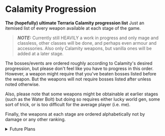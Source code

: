 # Calamity Progression
**The (hopefully) ultimate Terraria Calamity progression list**
Just an itemised list of every weapon available at each stage of the game. 
> **_NOTE:_** Currently still HEAVILY a work in progress and only mage and classless, other classes will be done, and perhaps even armour and accessories. Also only Calamity weapons, but vanilla ones will be added at a later stage.

The bosses/events are ordered roughly according to Calamity's desired progression, but please don't feel like you have to progress in this order. However, a weapon might require that you've beaten bosses listed before the weapon. But the weapons will not require bosses listed after unless noted otherwise. 

Also, please note that some weapons might be obtainable at earlier stages (such as the Water Bolt) but doing so requires either lucky world gen, some sort of trick, or is too difficult for the average player (i.e. me).

Finally, the weapons at each stage are ordered alphabetically not by damage or any other ranking.

<details>
  <summary>Future Plans</summary>

I plan to at some stage also add armour and accessories. But it might be a while before then.
I will also be updating the repository in this order:
- Mage (Vanilla)
- Rogue
- Summoner (Calamity)
- Summoner (Vanilla)
- Melee (Calamity)
- Melee (Vanilla)
- Ranger (Calamity)
- Ranger (Vanilla)
- Armour (Calamity)
- Armour (Vanilla)
- Accessories (Calamity)
- Accessories (Vanilla)

</details>
